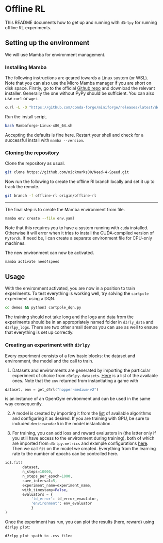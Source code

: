 # Offline RL

This README documents how to get up and running with `d3rlpy` for running offline RL experiments.

## Setting up the environment

We will use Mamba for environment management.

### Installing Mamba 

The following instructions are geared towards a Linux system (or WSL). Note that you can also use the Micro Mamba manager if you are short on disk space. Firstly, go to the official [Github repo](https://github.com/conda-forge/miniforge#mambaforge) and download the relevant installer. Generally the one without PyPy should be sufficient. You can also use `curl` or `wget`. 

```bash
curl -L -O "https://github.com/conda-forge/miniforge/releases/latest/download/Mambaforge-$(uname)-$(uname -m).sh"
```

Run the install script.
```bash
bash Mambaforge-Linux-x86_64.sh
```

Accepting the defaults is fine here. Restart your shell and check for a successful install with `mamba --version`. 

### Cloning the repository 

Clone the repository as usual.

```bash
git clone https://github.com/nickmarks00/Need-4-Speed.git
```

Now run the following to create the offline Rl branch locally and set it up to track the remote.

```bash
git branch -f offline-rl origin/offline-rl
```

---

The final step is to create the Mamba environment from file.
```bash
mamba env create --file env.yaml
```

Note that this requires you to have a system running with `cuda` installed. Otherwise it will error when it tries to install the CUDA-compiled version of `PyTorch`. If need be, I can create a separate environment file for CPU-only machines.

The new environment can now be activated.
```bash
mamba activate need4speed
```

## Usage

With the environment activated, you are now in a position to train experiments. To test everything is working well, try solving the `cartpole` experiment using a DQN.
```bash
cd demos && python3 cartpole_dqn.py
```

The training should not take long and the logs and data from the experiments should be in an appropriately named folder in `d3rly_data` and `d3rlpy_logs`. There are two other small demos you can use as well to ensure that everything is set up correctly.

### Creating an experiment with `d3rlpy`

Every experiment consists of a few basic blocks: the dataset and environment, the model and the call to train.

1. Datasets and environments are generated by importing the particular experiment of choice from `d3rlpy.datasets`. [Here](https://d3rlpy.readthedocs.io/en/latest/references/datasets.html) is a list of the available ones. Note that the `env` returned from instantiating a game with 

```python
dataset, env = get_d4rl("hopper-medium-v2")
```

is an instance of an OpenGym environment and can be used in the same way consequently. 

2. A model is created by importing it from the [list](https://d3rlpy.readthedocs.io/en/latest/references/algos.html) of available algorithms and configuring it as desired. If you are training with GPU, be sure to included `device=cuda:0` in the model instantiation.

3. For training, you can add loss and reward evaluators in (the latter only if you still have access to the environment during training), both of which are imported from `d3rlpy.metrics` and example configurations [here](https://d3rlpy.readthedocs.io/en/latest/tutorials/getting_started.html#setup-metrics). Then we call `fit` on the model we created. Everything from the learning rate to the number of epochs can be controlled here.

```python
iql.fit(
        dataset,
        n_steps=10000,
        n_steps_per_epoch=1000,
        save_interval=5,
        experiment_name=experiment_name,
        with_timestamp=False,
        evaluators = {
            'td_error': td_error_evaulator,
            'environment': env_evaluator
            }
)
```

Once the experiment has run, you can plot the results (here, reward) using `d3rlpy plot`:
```bash
d3rlpy plot <path to .csv file>
```







